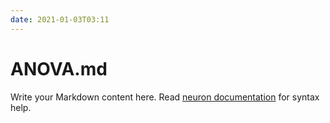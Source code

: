 ```yaml
---
date: 2021-01-03T03:11
---
```


# ANOVA.md

Write your Markdown content here. Read [neuron documentation](https://neuron.zettel.page/2011404.html) for syntax help.

